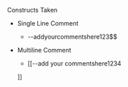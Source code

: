 Constructs Taken
- Single Line Comment 
    - --addyourcommentshere123$$
- Multiline Comment 
    - [[--add your commentshere1234 
    
    ]]